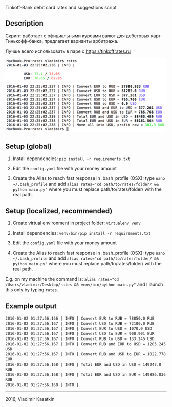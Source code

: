 Tinkoff-Bank debit card rates and suggestions script

## Description

Скрипт работает с официальными курсами валют для дебетовых карт Тинькофф-банка, предлагает варианты арбитража. 

Лучше всего использовать в паре с https://tinkoffrates.ru

![Example](assets/v1.png)

## Setup (global)

1) Install dependencies: `pip install -r requirements.txt`

2) Edit the `config.yaml` file with your money amount

3) Create the Alias to reach fast response in .bash_profile (OSX): type `nano ~/.bash_profile` and add `alias rates="cd path/to/rates/folder/ && python main.py"` where you must replace path/to/rates/folder/ with the real path.

## Setup (localized, recommended)

1) Create virtual environment in project folder: `virtualenv venv`

2) Install dependencies: `venv/bin/pip install -r requirements.txt`

3) Edit the `config.yaml` file with your money amount 

4) Create the Alias to reach fast response in .bash_profile (OSX): type `nano ~/.bash_profile` and add `alias rates="cd path/to/rates/folder/ && python main.py"` where you must replace path/to/rates/folder/ with the real path.

E.g. on my machine the command is: `alias rates="cd /Users/vladimir/Desktop/rates && venv/bin/python main.py"` and I launch this only by typing `rates`.

## Example output

```
2016-01-02 01:27:56,166 | INFO | Convert EUR to RUB = 78850.0 RUB
2016-01-02 01:27:56,167 | INFO | Convert USD to RUB = 72100.0 RUB
2016-01-02 01:27:56,167 | INFO | Convert EUR to USD = 1070.0 USD
2016-01-02 01:27:56,167 | INFO | Convert USD to EUR = 900.901 EUR
2016-01-02 01:27:56,167 | INFO | Convert RUB to USD = 133.245 USD
2016-01-02 01:27:56,167 | INFO | Convert RUB and EUR to USD = 1203.245 USD
2016-01-02 01:27:56,167 | INFO | Convert RUB and USD to EUR = 1022.778 EUR
2016-01-02 01:27:56,168 | INFO | Total EUR and USD in USD = 149247.0 RUB
2016-01-02 01:27:56,168 | INFO | Total EUR and USD in EUR = 149886.036 RUB
2016-01-02 01:27:56,168 | INFO | 
```

------

2016, Vladimir Kasatkin
